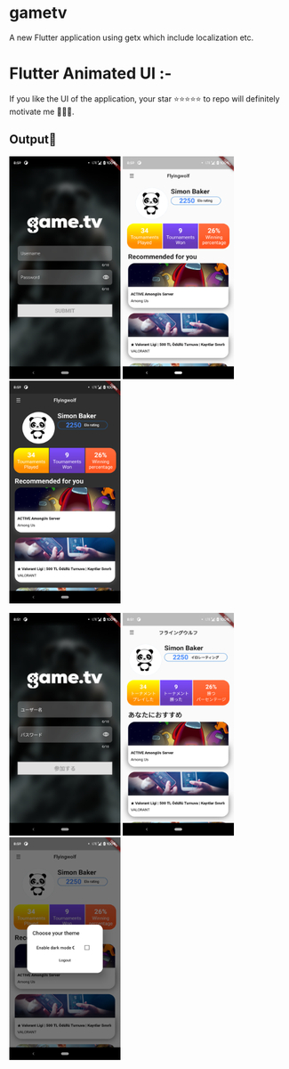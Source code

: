 # gametv

A new Flutter application using getx which include localization etc.

#  Flutter Animated UI :- 
If you like the UI of the application, your star ⭐️⭐️⭐️⭐️⭐️ to repo will definitely motivate me 👦🏻😃.

## Output📱
<img src="assets/images/en_l.png" width="200" height="400" />   <img src="assets/images/en_h.png" width="200" height="400" />   <img src="assets/images/en_hd.png" width="200" height="400" />

<img src="assets/images/jp_l.png" width="200" height="400" />   <img src="assets/images/jp_h.png" width="200" height="400" />   <img src="assets/images/jp_d.png" width="200" height="400" />

